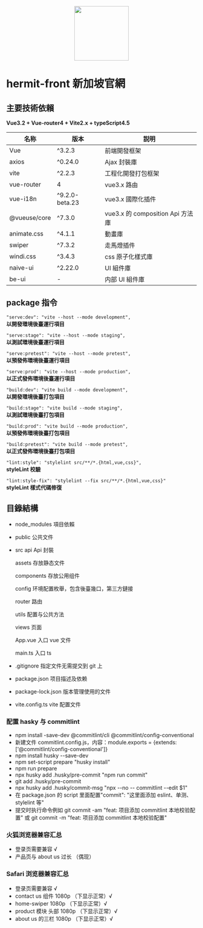 <p align="center">
  <img width="144px" src="https://lianantech.com/commonImg/mail/hermit-logo.png" />
</p>

# hermit-front 新加坡官網

## 主要技術依賴

**Vue3.2 + Vue-router4 + Vite2.x + typeScript4.5**

| 名称         | 版本           | 説明                             |
| ------------ | -------------- | -------------------------------- |
| Vue          | ^3.2.3         | 前端開發框架                     |
| axios        | ^0.24.0        | Ajax 封裝庫                      |
| vite         | ^2.2.3         | 工程化開發打包框架               |
| vue-router   | 4              | vue3.x 路由                      |
| vue-i18n     | ^9.2.0-beta.23 | vue3.x 國際化插件                |
| @vueuse/core | ^7.3.0         | vue3.x 的 composition Api 方法庫 |
| animate.css  | ^4.1.1         | 動畫庫                           |
| swiper       | ^7.3.2         | 走馬燈插件                       |
| windi.css    | ^3.4.3         | css 原子化樣式庫                 |
| naive-ui     | ^2.22.0        | UI 組件庫                        |
| be-ui        | -              | 内部 UI 組件庫                   |

## package 指令

`"serve:dev": "vite --host --mode development",`  
**以開發環境後臺運行項目**

`"serve:stage": "vite --host --mode staging",`  
**以測試環境後臺運行項目**

`"serve:pretest": "vite --host --mode pretest",`  
**以預發佈環境後臺運行項目**

`"serve:prod": "vite --host --mode production",`  
**以正式發佈環境後臺運行項目**

`"build:dev": "vite build --mode development",`  
**以開發環境後臺打包項目**

`"build:stage": "vite build --mode staging",`  
**以測試環境後臺打包項目**

`"build:prod": "vite build --mode production",`  
**以預發佈環境後臺打包項目**

`"build:pretest": "vite build --mode pretest",`  
**以正式發佈環境後臺打包項目**

`"lint:style": "stylelint src/**/*.{html,vue,css}",`  
**styleLint 校驗**

`"lint:style-fix": "stylelint --fix src/**/*.{html,vue,css}"`  
**styleLint 樣式代碼修復**

## 目錄結構

- node_modules 項目依賴
- public 公共文件
- src
  api Api 封裝

  assets 存放静态文件

  components 存放公用组件

  config 环境配置枚舉，包含後臺幾口，第三方鏈接

  router 路由

  utils 配置与公共方法

  views 页面

  App.vue 入口 vue 文件

  main.ts 入口 ts

- .gitignore 指定文件无需提交到 git 上

- package.json 项目描述及依赖

- package-lock.json 版本管理使用的文件

- vite.config.ts vite 配置文件

### 配置 hasky 与 commitlint

- npm install -save-dev @commitlint/cli @commitlint/config-conventional
- 新建文件 commitlint.config.js，内容：module.exports = {extends: ['@commitlint/config-conventional']}
- npm install husky --save-dev
- npm set-script prepare "husky install"
- npm run prepare
- npx husky add .husky/pre-commit "npm run commit"
- git add .husky/pre-commit
- npx husky add .husky/commit-msg "npx --no -- commitlint --edit $1"
- 在 package.json 的 script 里面配置"commit": "这里面添加 eslint、单测、stylelint 等"
- 提交时执行命令例如 git commit -am "feat: 项目添加 commitlint 本地校验配置" 或 git commit -m "feat: 项目添加 commitlint 本地校验配置"

### 火狐浏览器兼容汇总

- 登录页需要兼容 √
- 产品页与 about us 过长 （偶现）

### Safari 浏览器兼容汇总

- 登录页需要兼容 √
- contact us 组件 1080p （下显示正常）√
- home-swiper 1080p （下显示正常）√
- product 模块 头部 1080p （下显示正常）√
- about us 的三栏 1080p （下显示正常）√
